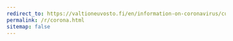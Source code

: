 ```yaml
---
redirect_to: https://valtioneuvosto.fi/en/information-on-coronavirus/current-restrictions
permalink: /r/corona.html
sitemap: false
---
```

